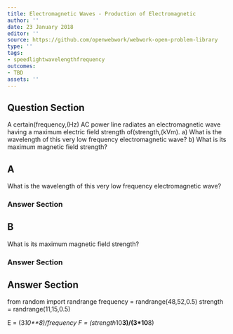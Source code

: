 ```yaml
---
title: Electromagnetic Waves - Production of Electromagnetic
author: ''
date: 23 January 2018
editor: ''
source: https://github.com/openwebwork/webwork-open-problem-library
type: ''
tags:
- speedlightwavelengthfrequency
outcomes:
- TBD
assets: ''
---
```


## Question Section 

A certain(frequency,(Hz) AC power line radiates an electromagnetic wave having a maximum electric field strength of(strength,(kVm).
a) What is the wavelength of this very low frequency electromagnetic wave?
b) What is its maximum magnetic field strength?

## A
What is the wavelength of this very low frequency electromagnetic wave?
### Answer Section
## B
What is its maximum magnetic field strength?
### Answer Section


## Answer Section

from random import randrange
frequency = randrange(48,52,0.5)
strength = randrange(11,15,0.5)

E = (3*10**8)/frequency
F = (strength*10**3)/(3*10**8)